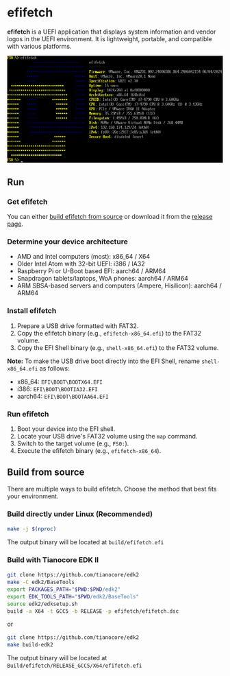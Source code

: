 # efifetch

**efifetch** is a UEFI application that displays system information and vendor logos in the UEFI environment. It is lightweight, portable, and compatible with various platforms.

![efifetch running on VMware](assets/efifetch-vmware.png)

## Run

### Get efifetch

You can either [build efifetch from source](#build-from-source) or download it from the [release page](https://github.com/BigfootACA/efifetch/releases).

### Determine your device architecture

- AMD and Intel computers (most): x86_64 / X64
- Older Intel Atom with 32-bit UEFI: i386 / IA32
- Raspberry Pi or U-Boot based EFI: aarch64 / ARM64
- Snapdragon tablets/laptops, WoA phones: aarch64 / ARM64
- ARM SBSA-based servers and computers (Ampere, Hisilicon): aarch64 / ARM64

### Install efifetch

1. Prepare a USB drive formatted with FAT32.
2. Copy the efifetch binary (e.g., `efifetch-x86_64.efi`) to the FAT32 volume.
3. Copy the EFI Shell binary (e.g., `shell-x86_64.efi`) to the FAT32 volume.

**Note:** To make the USB drive boot directly into the EFI Shell, rename `shell-x86_64.efi` as follows:
- x86_64:  `EFI\BOOT\BOOTX64.EFI`
- i386:    `EFI\BOOT\BOOTIA32.EFI`
- aarch64: `EFI\BOOT\BOOTAA64.EFI`

### Run efifetch

1. Boot your device into the EFI shell.
2. Locate your USB drive's FAT32 volume using the `map` command.
3. Switch to the target volume (e.g., `FS0:`).
4. Execute the efifetch binary (e.g., `efifetch-x86_64`).

## Build from source

There are multiple ways to build efifetch. Choose the method that best fits your environment.

### Build directly under Linux (Recommended)

```sh
make -j $(nproc)
```

The output binary will be located at `build/efifetch.efi`

### Build with Tianocore EDK II

```bash
git clone https://github.com/tianocore/edk2
make -C edk2/BaseTools
export PACKAGES_PATH="$PWD:$PWD/edk2"
export EDK_TOOLS_PATH="$PWD/edk2/BaseTools"
source edk2/edksetup.sh
build -a X64 -t GCC5 -b RELEASE -p efifetch/efifetch.dsc
```

or

```bash
git clone https://github.com/tianocore/edk2
make build-edk2
```

The output binary will be located at `Build/efifetch/RELEASE_GCC5/X64/efifetch.efi`
